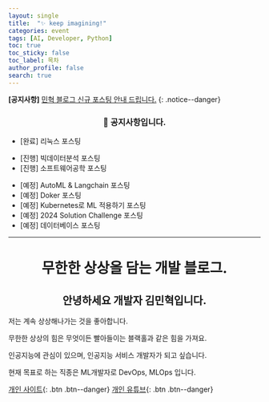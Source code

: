 ```yaml
---
layout: single
title:  "✨ keep imagining!"
categories: event
tags: [AI, Developer, Python]
toc: true
toc_sticky: false
toc_label: 목차
author_profile: false
search: true
---
```


**[공지사항]** [민혁 블로그 신규 포스팅 안내 드립니다.](https://xvihaan.github.io/event/first/)
{: .notice--danger}



<div class="notice">
<h3><center>📢 공지사항입니다.</center> </h3>
<ul>
    <li>[완료] 리눅스 포스팅 </li>
</ul>
<ul>
    <li>[진행] 빅데이터분석 포스팅</li>
    <li>[진행] 소프트웨어공학 포스팅</li>
</ul>
<ul>
    <li>[예정] AutoML & Langchain 포스팅</li>
    <li>[예정] Doker 포스팅</li>
    <li>[예정] Kubernetes로 ML 적용하기 포스팅</li>
    <li>[예정] 2024 Solution Challenge 포스팅</li>
    <li>[예정] 데이터베이스 포스팅</li>
</ul>
</div>

---

# <center>무한한 상상을 담는 개발 블로그.</center>

## <center>안녕하세요 개발자 김민혁입니다.</center>

저는 계속 상상해나가는 것을 좋아합니다. 

무한한 상상의 힘은 무엇이든 빨아들이는 블랙홀과 같은 힘을 가져요. 

인공지능에 관심이 있으며, 인공지능 서비스 개발자가 되고 싶습니다.

현재 목표로 하는 직종은 ML개발자로 DevOps, MLOps 입니다.



[개인 사이트](https://joydac.netlify.app/){: .btn .btn--danger}
[개인 유튜브](https://www.youtube.com/channel/UCtMPPUYeIc8QlrIx3fFJHVQ){: .btn .btn--danger}

